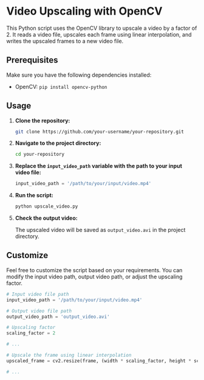 # Video Upscaling with OpenCV

This Python script uses the OpenCV library to upscale a video by a factor of 2. It reads a video file, upscales each frame using linear interpolation, and writes the upscaled frames to a new video file.

## Prerequisites

Make sure you have the following dependencies installed:

- OpenCV: `pip install opencv-python`

## Usage

1. **Clone the repository:**

    ```bash
    git clone https://github.com/your-username/your-repository.git
    ```

2. **Navigate to the project directory:**

    ```bash
    cd your-repository
    ```

3. **Replace the `input_video_path` variable with the path to your input video file:**

    ```python
    input_video_path = '/path/to/your/input/video.mp4'
    ```

4. **Run the script:**

    ```bash
    python upscale_video.py
    ```

5. **Check the output video:**

    The upscaled video will be saved as `output_video.avi` in the project directory.

## Customize

Feel free to customize the script based on your requirements. You can modify the input video path, output video path, or adjust the upscaling factor.

```python
# Input video file path
input_video_path = '/path/to/your/input/video.mp4'

# Output video file path
output_video_path = 'output_video.avi'

# Upscaling factor
scaling_factor = 2

# ...

# Upscale the frame using linear interpolation
upscaled_frame = cv2.resize(frame, (width * scaling_factor, height * scaling_factor), interpolation=cv2.INTER_LINEAR)

# ...
